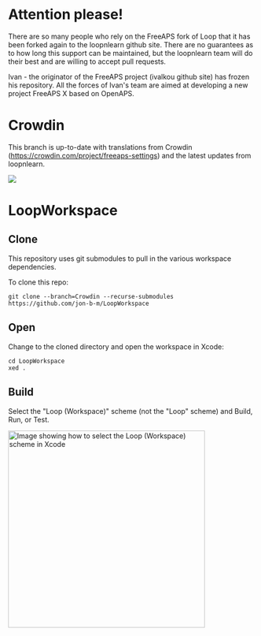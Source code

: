 # Attention please!

There are so many people who rely on the FreeAPS fork of Loop that it has been forked again to the loopnlearn github site. There are no guarantees as to how long this support can be maintained, but the loopnlearn team will do their best and are willing to accept pull requests.

Ivan - the originator of the FreeAPS project (ivalkou github site) has frozen his repository. All the forces of Ivan's team are aimed at developing a new project FreeAPS X based on OpenAPS.

# Crowdin
This branch is up-to-date with translations from Crowdin (https://crowdin.com/project/freeaps-settings) and the latest updates from loopnlearn.

<a title="Crowdin" target="_blank" href="https://crowdin.com/project/freeaps-settings"><img src="https://badges.crowdin.net/freeaps-settings/localized.svg"></a>

# LoopWorkspace

## Clone

This repository uses git submodules to pull in the various workspace dependencies.

To clone this repo:

```
git clone --branch=Crowdin --recurse-submodules https://github.com/jon-b-m/LoopWorkspace
```


## Open

Change to the cloned directory and open the workspace in Xcode:

```
cd LoopWorkspace
xed .
```

## Build

Select the "Loop (Workspace)" scheme (not the "Loop" scheme) and Build, Run, or Test.

<a href="/docs/scheme-selection.png"><img src="/docs/scheme-selection.png?raw=true" alt="Image showing how to select the Loop (Workspace) scheme in Xcode" width="400"></a>
